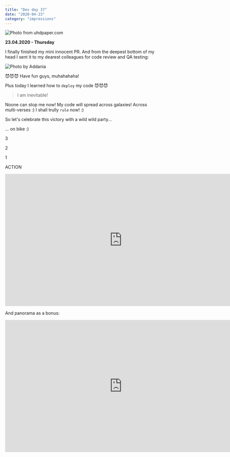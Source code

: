 ```yaml
---
title: "Dev day 37"
date: "2020-04-23"
category: "impressions"
---
```


<img src="https://i.imgur.com/PK3GEzk.jpg" alt="Photo from uhdpaper.com" />


**23.04.2020 - Thursday**

I finally finished my mini innocent PR. And from the deepest bottom of my head I sent it to my dearest colleagues for code review and QA testing:

<img src="https://i.imgur.com/Z070cEp.png" alt="Photo by Addania" />


😈😈😈 Have fun guys, muhahahaha!

Plus today I learned how to `deploy` my code 😈😈😈

>I am inevitable!

Noone can stop me now! My code will spread across galaxies! Across multi-verses :) I shall trully `rule` now! :)

So let's celebrate this victory with a wild wild party...

... on bike :)

3

2

1

ACTION

<iframe width="760" height="430" src="https://www.youtube.com/embed/BeDqfcR4nvg" frameborder="0" allow="accelerometer; autoplay; encrypted-media; gyroscope; picture-in-picture" allowfullscreen></iframe>


And panorama as a bonus:

<iframe width="760" height="430" src="https://www.youtube.com/embed/qOcYuwMGxEI" frameborder="0" allow="accelerometer; autoplay; encrypted-media; gyroscope; picture-in-picture" allowfullscreen></iframe>



